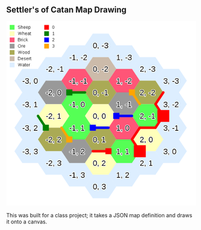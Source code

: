 ## Settler's of Catan Map Drawing

![screenshot](screenshot.png)

This was built for a class project; it takes a JSON map definition and draws it onto a canvas.
